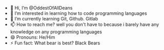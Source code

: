 - 👋 Hi, I’m @OddestOfAllDeans
- 👀 I’m interested in learning how to code programming languages
- 🌱 I’m currently learning Git, Github. Gitlab
- 📫 How to reach me? well you don't have to because i barely have any knowledge on any programming languages
- 😄 Pronouns: He/Him
- ⚡ Fun fact: What bear is best? Black Bears

<!---
OddestOfAllDeans/OddestOfAllDeans is a ✨ special ✨ repository because its `README.md` (this file) appears on your GitHub profile.
You can click the Preview link to take a look at your changes.
--->
